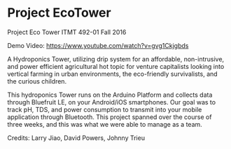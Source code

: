 # Project EcoTower
Project Eco Tower ITMT 492-01 Fall 2016

Demo Video: https://www.youtube.com/watch?v=gvg1Ckjgbds

A Hydroponics Tower, utilizing drip system for an affordable, non-intrusive, and power efficient agricultural hot topic for venture capitalists looking into vertical farming in urban environments, the eco-friendly survivalists, and the curious children.

This hydroponics Tower runs on the Arduino Platform and collects data through Bluefruit LE, on your Android/iOS smartphones. Our goal was to track pH, TDS, and power consumption to transmit into your mobile application through Bluetooth. This project spanned over the course of three weeks, and this was what we were able to manage as a team.

Credits: Larry Jiao, David Powers, Johnny Trieu
